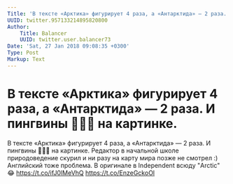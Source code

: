 ```yaml
---
Title: 'В тексте «Арктика» фигурирует 4 раза, а «Антарктида» — 2 раза. И пингвины 🐧🐧🐧 на картинке.'
UUID: twitter.957133214895820800
Author:
    Title: Balancer
    UUID: twitter.user.balancer73
Date: 'Sat, 27 Jan 2018 09:08:35 +0300'
Type: Post
Markup: Text
---
```


# В тексте «Арктика» фигурирует 4 раза, а «Антарктида» — 2 раза. И пингвины 🐧🐧🐧 на картинке.

В тексте «Арктика» фигурирует 4 раза, а «Антарктида» — 2
раза. И пингвины 🐧🐧🐧 на картинке. Редактор в начальной школе
природоведение скурил и ни разу на карту мира позже не
смотрел :) Английский тоже проблема. В оригинале в
Independent всюду "Arctic" 😂 https://t.co/ifJ0lMeVhQ
https://t.co/EnzeGckoOl